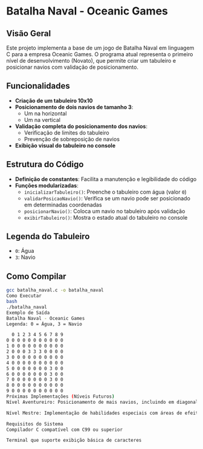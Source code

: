 # Batalha Naval - Oceanic Games

## Visão Geral
Este projeto implementa a base de um jogo de Batalha Naval em linguagem C para a empresa Oceanic Games. O programa atual representa o primeiro nível de desenvolvimento (Novato), que permite criar um tabuleiro e posicionar navios com validação de posicionamento.

## Funcionalidades
- **Criação de um tabuleiro 10x10**
- **Posicionamento de dois navios de tamanho 3**:
  - Um na horizontal
  - Um na vertical
- **Validação completa do posicionamento dos navios**:
  - Verificação de limites do tabuleiro
  - Prevenção de sobreposição de navios
- **Exibição visual do tabuleiro no console**

## Estrutura do Código
- **Definição de constantes**: Facilita a manutenção e legibilidade do código
- **Funções modularizadas**:
  - `inicializarTabuleiro()`: Preenche o tabuleiro com água (valor `0`)
  - `validarPosicaoNavio()`: Verifica se um navio pode ser posicionado em determinadas coordenadas
  - `posicionarNavio()`: Coloca um navio no tabuleiro após validação
  - `exibirTabuleiro()`: Mostra o estado atual do tabuleiro no console

## Legenda do Tabuleiro
- `0`: Água  
- `3`: Navio  

## Como Compilar
```bash
gcc batalha_naval.c -o batalha_naval
Como Executar
bash
./batalha_naval
Exemplo de Saída
Batalha Naval - Oceanic Games
Legenda: 0 = Água, 3 = Navio

  0 1 2 3 4 5 6 7 8 9 
0 0 0 0 0 0 0 0 0 0 0 
1 0 0 0 0 0 0 0 0 0 0 
2 0 0 0 3 3 3 0 0 0 0 
3 0 0 0 0 0 0 0 0 0 0 
4 0 0 0 0 0 0 0 0 0 0 
5 0 0 0 0 0 0 0 3 0 0 
6 0 0 0 0 0 0 0 3 0 0 
7 0 0 0 0 0 0 0 3 0 0 
8 0 0 0 0 0 0 0 0 0 0 
9 0 0 0 0 0 0 0 0 0 0
Próximas Implementações (Níveis Futuros)
Nível Aventureiro: Posicionamento de mais navios, incluindo em diagonal

Nível Mestre: Implementação de habilidades especiais com áreas de efeito complexas (cone, cruz, octaedro)

Requisitos do Sistema
Compilador C compatível com C99 ou superior

Terminal que suporte exibição básica de caracteres
